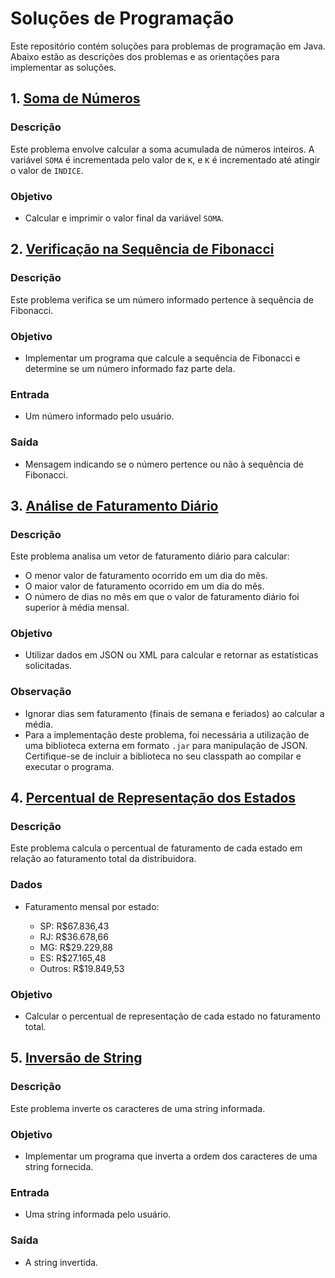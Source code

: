 # Soluções de Programação

Este repositório contém soluções para problemas de programação em Java. Abaixo estão as descrições dos problemas e as orientações para implementar as soluções.

## 1. [Soma de Números](https://github.com/LucasMatos86/teste-target/blob/main/src/atv01/PrintSoma.java)

### Descrição

Este problema envolve calcular a soma acumulada de números inteiros. A variável `SOMA` é incrementada pelo valor de `K`, e `K` é incrementado até atingir o valor de `INDICE`. 

### Objetivo

- Calcular e imprimir o valor final da variável `SOMA`.

## 2. [Verificação na Sequência de Fibonacci](https://github.com/LucasMatos86/teste-target/blob/main/src/atv02/VerificaFibonacci.java)

### Descrição

Este problema verifica se um número informado pertence à sequência de Fibonacci. 

### Objetivo

- Implementar um programa que calcule a sequência de Fibonacci e determine se um número informado faz parte dela.

### Entrada

- Um número informado pelo usuário.

### Saída

- Mensagem indicando se o número pertence ou não à sequência de Fibonacci.

## 3. [Análise de Faturamento Diário](https://github.com/LucasMatos86/teste-target/blob/main/src/atv03/Faturamento.java)

### Descrição

Este problema analisa um vetor de faturamento diário para calcular:

- O menor valor de faturamento ocorrido em um dia do mês.
- O maior valor de faturamento ocorrido em um dia do mês.
- O número de dias no mês em que o valor de faturamento diário foi superior à média mensal.

### Objetivo

- Utilizar dados em JSON ou XML para calcular e retornar as estatísticas solicitadas.

### Observação

- Ignorar dias sem faturamento (finais de semana e feriados) ao calcular a média.
- Para a implementação deste problema, foi necessária a utilização de uma biblioteca externa em formato `.jar` para manipulação de JSON. Certifique-se de incluir a biblioteca no seu classpath ao compilar e executar o programa.

## 4. [Percentual de Representação dos Estados](https://github.com/LucasMatos86/teste-target/blob/main/src/atv04/PercentualFaturamento.java)

### Descrição

Este problema calcula o percentual de faturamento de cada estado em relação ao faturamento total da distribuidora.

### Dados

- Faturamento mensal por estado:

  - SP: R$67.836,43
  - RJ: R$36.678,66
  - MG: R$29.229,88
  - ES: R$27.165,48
  - Outros: R$19.849,53

### Objetivo

- Calcular o percentual de representação de cada estado no faturamento total.

## 5. [Inversão de String](https://github.com/LucasMatos86/teste-target/blob/main/src/atv05/InverterString.java)

### Descrição

Este problema inverte os caracteres de uma string informada.

### Objetivo

- Implementar um programa que inverta a ordem dos caracteres de uma string fornecida.

### Entrada

- Uma string informada pelo usuário.

### Saída

- A string invertida.



